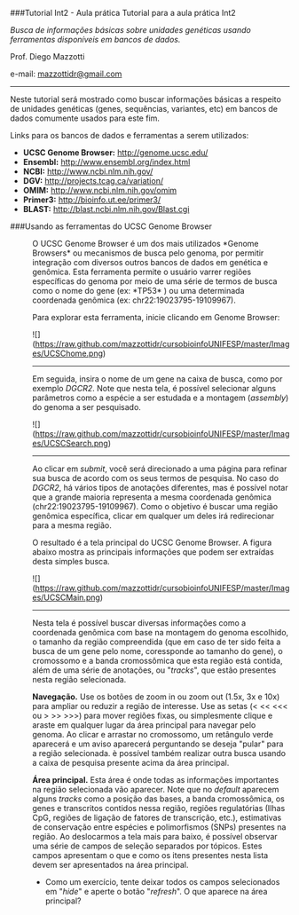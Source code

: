###Tutorial Int2 - Aula prática
Tutorial para a aula prática Int2

*Busca de informações básicas sobre unidades genéticas usando ferramentas disponíveis em bancos de dados.*

Prof. Diego Mazzotti

e-mail: mazzottidr@gmail.com

---

Neste tutorial será mostrado como buscar informações básicas a respeito de unidades genéticas (genes, sequências, variantes, etc) em bancos de dados comumente usados para este fim.

Links para os bancos de dados e ferramentas a serem utilizados:

* **UCSC Genome Browser:** http://genome.ucsc.edu/
* **Ensembl:** http://www.ensembl.org/index.html
* **NCBI:** http://www.ncbi.nlm.nih.gov/
* **DGV:** http://projects.tcag.ca/variation/
* **OMIM:** http://www.ncbi.nlm.nih.gov/omim
* **Primer3:** http://bioinfo.ut.ee/primer3/
* **BLAST:** http://blast.ncbi.nlm.nih.gov/Blast.cgi

###Usando as ferramentas do UCSC Genome Browser

<dd>O UCSC Genome Browser é um dos mais utilizados *Genome Browsers* ou mecanismos de busca pelo genoma, por permitir integração com diversos outros bancos de dados em genética e genômica. Esta ferramenta permite o usuário varrer regiões específicas do genoma por meio de uma série de termos de busca como o nome do gene (ex: *TP53* ) ou uma determinada coordenada genômica (ex: chr22:19023795-19109967).

Para explorar esta ferramenta, inicie clicando em Genome Browser:

![] (https://raw.github.com/mazzottidr/cursobioinfoUNIFESP/master/Images/UCSChome.png)

---
Em seguida, insira o nome de um gene na caixa de busca, como por exemplo *DGCR2*. Note que nesta tela, é possível selecionar alguns parâmetros como a espécie a ser estudada e a montagem (*assembly*) do genoma a ser pesquisado.

![] (https://raw.github.com/mazzottidr/cursobioinfoUNIFESP/master/Images/UCSCSearch.png)

---
Ao clicar em *submit*, você será direcionado a uma página para refinar sua busca de acordo com os seus termos de pesquisa. No caso do *DGCR2*, há vários tipos de anotações diferentes, mas é possível notar que a grande maioria representa a mesma coordenada genômica (chr22:19023795-19109967). Como o objetivo é buscar uma região genômica específica, clicar em qualquer um deles irá redirecionar para a mesma região.

O resultado é a tela principal do UCSC Genome Browser. A figura abaixo mostra as principais informações que podem ser extraídas desta simples busca.

![] (https://raw.github.com/mazzottidr/cursobioinfoUNIFESP/master/Images/UCSCMain.png)

---
Nesta tela é possível buscar diversas informações como a coordenada genômica com base na montagem do genoma escolhido, o tamanho da região compreendida (que em caso de ter sido feita a busca de um gene pelo nome, coressponde ao tamanho do gene), o cromossomo e a banda cromossômica que esta região está contida, além de uma série de anotações, ou "*tracks*", que estão presentes nesta região selecionada.

**Navegação.** Use os botões de zoom in ou zoom out (1.5x, 3x e 10x) para ampliar ou reduzir a região de interesse. Use as setas (< << <<< ou > >> >>>) para mover regiões fixas, ou simplesmente clique e araste em qualquer lugar da área principal para navegar pelo genoma. Ao clicar e arrastar no cromossomo, um retângulo verde aparecerá e um aviso aparecerá perguntando se deseja "pular" para a região selecionada. è possível também realizar outra busca usando a caixa de pesquisa presente acima da área principal.

**Área principal.** Esta área é onde todas as informações importantes na região selecionada vão aparecer. Note que no *default* aparecem alguns *tracks* como a posição das bases, a banda cromossômica, os genes e transcritos contidos nessa região, regiões regulatórias (Ilhas CpG, regiões de ligação de fatores de transcrição, etc.), estimativas de conservação entre espécies e polimorfismos (SNPs) presentes na região. Ao deslocarmos a tela mais para baixo, é possível observar uma série de campos de seleção separados por tópicos. Estes campos apresentam o que e como os itens presentes nesta lista devem ser apresentados na área principal.


* Como um exercício, tente deixar todos os campos selecionados em "*hide*" e aperte o botão "*refresh*". O que aparece na área principal?
